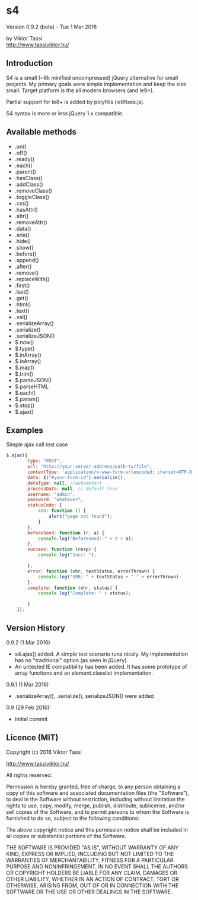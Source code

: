 # s4
Version 0.9.2 (beta) - Tue 1 Mar 2016

by Viktor Tassi  
<http://www.tassiviktor.hu/>

Introduction
------------
S4 is a small (~6k minified uncompressed) jQuery alternative for small projects. My primary goals were simple implementation and keep  the size small. Target platform is the all modern browsers (and Ie9+). 

Partial support for Ie8+ is added by polyfills (ie8fixes.js).

S4 syntax is more or less jQuery 1.x compatible.

Available methods
------------

+ .on()
+ .off()
+ .ready()
+ .each()
+ .parent()
+ .hasClass()
+ .addClass()
+ .removeClass()
+ .toggleClass()
+ .css()
+ .hasAttr()
+ .attr()
+ .removeAttr()
+ .data()
+ .aria()
+ .hide()
+ .show()
+ .before()
+ .append()
+ .after()
+ .remove()
+ .replaceWith()
+ .first()
+ .last()
+ .get()
+ .html()
+ .text() 
+ .val()
+ .serializeArray()
+ .serialize()
+ .serializeJSON()
+ $.now()
+ $.type()
+ $.inArray()
+ $.isArray()
+ $.map()
+ $.trim()
+ $.parseJSON()
+ $.parseHTML
+ $.each()
+ $.param()
+ $.stop()
+ $.ajax()

Examples
---------------

Simple ajax call test case

```javascript
$.ajax({
        type: "POST",
        url: "http://your-server-address/path-to/file",
        contentType: 'application/x-www-form-urlencoded; charset=UTF-8',
        data: $("#your-form-id").serialize(), 
        dataType: null, //autodetect
        processData: null, // default true
        username: "admin",
        password: "whatever",
        statusCode: {
            404: function () {
                alert("page not found");
            }
        },
        beforeSend: function (r, a) {
            console.log("Beforesend: " + r + a);
        },
        success: function (resp) {
            console.log("Succ: ");

        },
        error: function (xhr, textStatus, errorThrown) {
            console.log("ERR: " + textStatus + " " + errorThrown);
        },
        complete: function (xhr, status) {
            console.log("Complete: " + status);

        }
    });
```

Version History
---------------
0.9.2 (1 Mar 2016)

+ s4.ajax() added. A simple test scenario runs nicely. My implementation has no "traditional" option (as seen in jQuery).
+ An untested IE compatibility has been added. It has some prototype of array functions and an element.classlist implementation.

0.9.1 (1 Mar 2016)

+ .serializeArray(), .serialize(), serializeJSON() were added

0.9 (29 Feb 2016):

+ Initial commit

Licence (MIT)
------------
Copyright (c) 2016 Viktor Tassi

<http://www.tassiviktor.hu/>   

All rights reserved.

Permission is hereby granted, free of charge, to any person obtaining a copy
of this software and associated documentation files (the "Software"), to deal
in the Software without restriction, including without limitation the rights
to use, copy, modify, merge, publish, distribute, sublicense, and/or sell
copies of the Software, and to permit persons to whom the Software is
furnished to do so, subject to the following conditions:

The above copyright notice and this permission notice shall be included in all
copies or substantial portions of the Software.

THE SOFTWARE IS PROVIDED "AS IS", WITHOUT WARRANTY OF ANY KIND, EXPRESS OR
IMPLIED, INCLUDING BUT NOT LIMITED TO THE WARRANTIES OF MERCHANTABILITY,
FITNESS FOR A PARTICULAR PURPOSE AND NONINFRINGEMENT. IN NO EVENT SHALL THE
AUTHORS OR COPYRIGHT HOLDERS BE LIABLE FOR ANY CLAIM, DAMAGES OR OTHER
LIABILITY, WHETHER IN AN ACTION OF CONTRACT, TORT OR OTHERWISE, ARISING FROM,
OUT OF OR IN CONNECTION WITH THE SOFTWARE OR THE USE OR OTHER DEALINGS IN THE
SOFTWARE.


